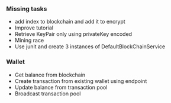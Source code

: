 ### Missing tasks

- add index to blockchain and add it to encrypt
- Improve tutorial
- Retrieve KeyPair only using privateKey encoded
- Mining race
- Use junit and create 3 instances of DefaultBlockChainService

### Wallet

- Get balance from blockchain
- Create transaction from existing wallet using endpoint
- Update balance from transaction pool
- Broadcast transaction pool


